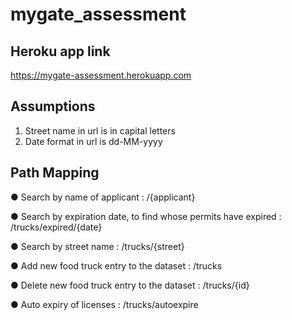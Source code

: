 # mygate_assessment

## Heroku app link
https://mygate-assessment.herokuapp.com

## Assumptions
1. Street name in url is in capital letters
2. Date format in url is dd-MM-yyyy

## Path Mapping
●	Search by name of applicant  : /{applicant}

●	Search by expiration date, to find whose permits have expired : /trucks/expired/{date}

●	Search by street name : /trucks/{street}

●	Add new food truck entry to the dataset : /trucks

●	Delete new food truck entry to the dataset : /trucks/{id}

●	Auto expiry of licenses : /trucks/autoexpire
